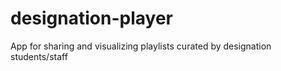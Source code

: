 designation-player
==================

App for sharing and visualizing playlists curated by designation students/staff
